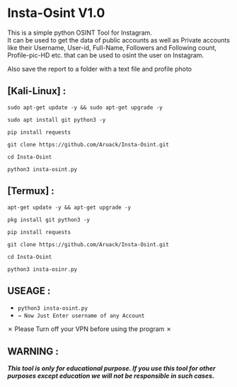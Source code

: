 # Insta-Osint V1.0

This is a simple python OSINT Tool for Instagram.  
It can be used to get the data of public accounts as well as Private accounts like their Username, User-id, Full-Name, Followers and Following count, Profile-pic-HD etc. that can be used to osint the user on Instagram.

Also save the report to a folder with a text file and profile photo

## [Kali-Linux] :

```
sudo apt-get update -y && sudo apt-get upgrade -y
```
```
sudo apt install git python3 -y
```
```
pip install requests
```
```
git clone https://github.com/Aruack/Insta-Osint.git
```
```
cd Insta-Osint
```
```
python3 insta-osint.py
```

## [Termux] :

```
apt-get update -y && apt-get upgrade -y
```
```
pkg install git python3 -y
```
```
pip install requests
```
```
git clone https://github.com/Aruack/Insta-Osint.git
```
```
cd Insta-Osint
```
```
python3 insta-osinr.py
```

## USEAGE :
* `python3 insta-osint.py`
* `→ Now Just Enter username of any Account`

✗ Please Turn off your VPN before using the program ✗

## WARNING : 
***This tool is only for educational purpose. If you use this tool for other purposes except education we will not be responsible in such cases.***
